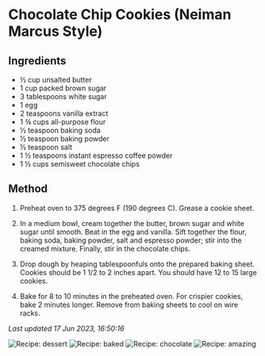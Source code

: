 # Chocolate Chip Cookies (Neiman Marcus Style)

## Ingredients

- ½ cup unsalted butter
- 1 cup packed brown sugar
- 3 tablespoons white sugar
- 1 egg
- 2 teaspoons vanilla extract
- 1 ¾ cups all-purpose flour
- ½ teaspoon baking soda
- ½ teaspoon baking powder
- ½ teaspoon salt
- 1 ½ teaspoons instant espresso coffee powder
- 1 ½ cups semisweet chocolate chips


## Method

1. Preheat oven to 375 degrees F (190 degrees C). Grease a cookie sheet.

2. In a medium bowl, cream together the butter, brown sugar and white sugar until smooth. Beat in the egg and vanilla. Sift together the flour, baking soda, baking powder, salt and espresso powder; stir into the creamed mixture. Finally, stir in the chocolate chips.

3. Drop dough by heaping tablespoonfuls onto the prepared baking sheet. Cookies should be 1 1/2 to 2 inches apart. You should have 12 to 15 large cookies.

4. Bake for 8 to 10 minutes in the preheated oven. For crispier cookies, bake 2 minutes longer. Remove from baking sheets to cool on wire racks.

*Last updated 17 Jun 2023, 16:50:16*

![Recipe: dessert](https://img.shields.io/badge/tag-dessert-blue.svg) ![Recipe: baked](https://img.shields.io/badge/tag-baked-blue.svg) ![Recipe: chocolate](https://img.shields.io/badge/tag-chocolate-blue.svg) ![Recipe: amazing](https://img.shields.io/badge/tag-amazing-blue.svg)